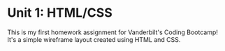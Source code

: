 # Unit 1: HTML/CSS

This is my first homework assignment for Vanderbilt's Coding Bootcamp!  It's a simple wireframe layout created using HTML and CSS.  